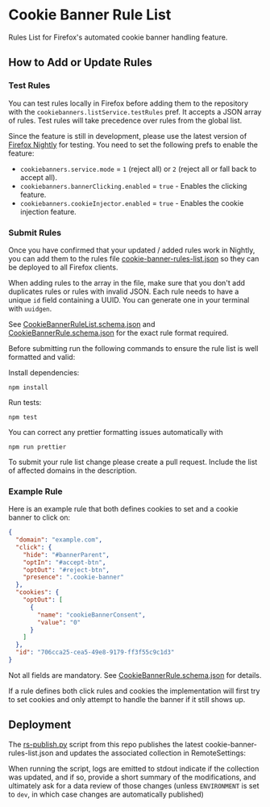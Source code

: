 # Cookie Banner Rule List

Rules List for Firefox's automated cookie banner handling feature.

## How to Add or Update Rules

### Test Rules

You can test rules locally in Firefox before adding them to the repository with the `cookiebanners.listService.testRules` pref. It accepts a JSON array of rules. Test rules will take precedence over rules from the global list.

Since the feature is still in development, please use the latest version of [Firefox Nightly](https://nightly.mozilla.org) for testing. You need to set the following prefs to enable the feature:

- `cookiebanners.service.mode` = `1` (reject all) or `2` (reject all or fall back to accept all).
- `cookiebanners.bannerClicking.enabled` = `true` - Enables the clicking feature.
- `cookiebanners.cookieInjector.enabled` = `true` - Enables the cookie injection feature.

### Submit Rules

Once you have confirmed that your updated / added rules work in Nightly, you can add them to the rules file [cookie-banner-rules-list.json](./cookie-banner-rules-list.json) so they can be deployed to all Firefox clients.

When adding rules to the array in the file, make sure that you don't add duplicates rules or rules with invalid JSON. Each rule needs to have a unique `id` field containing a UUID. You can generate one in your terminal with `uuidgen`.

See [CookieBannerRuleList.schema.json](./CookieBannerRuleList.schema.json) and [CookieBannerRule.schema.json](https://hg.mozilla.org/mozilla-central/raw-file/tip/toolkit/components/cookiebanners/schema/CookieBannerRule.schema.json) for the exact rule format required.

Before submitting run the following commands to ensure the rule list is well formatted and valid:

Install dependencies:

```
npm install
```

Run tests:

```
npm test
```

You can correct any prettier formatting issues automatically with

```
npm run prettier
```

To submit your rule list change please create a pull request. Include the list of affected domains in the description.

### Example Rule

Here is an example rule that both defines cookies to set and a cookie banner to click on:

```json
{
  "domain": "example.com",
  "click": {
    "hide": "#bannerParent",
    "optIn": "#accept-btn",
    "optOut": "#reject-btn",
    "presence": ".cookie-banner"
  },
  "cookies": {
    "optOut": [
      {
        "name": "cookieBannerConsent",
        "value": "0"
      }
    ]
  },
  "id": "706cca25-cea5-49e8-9179-ff3f55c9c1d3"
}
```

Not all fields are mandatory. See [CookieBannerRule.schema.json](https://hg.mozilla.org/mozilla-central/raw-file/tip/toolkit/components/cookiebanners/schema/CookieBannerRule.schema.json) for details.

If a rule defines both click rules and cookies the implementation will first try to set cookies and only attempt to handle the banner if it still shows up.

<!-- TODO: add instructions for what kind of selectors or cookies to select and when to use injection or clicking. -->

## Deployment

The [rs-publish.py](./rs-publish.py) script from this repo publishes the latest cookie-banner-rules-list.json and updates the associated collection in RemoteSettings:

When running the script, logs are emitted to stdout indicate if the collection was updated, and if so, provide a short summary of the modifications, and ultimately ask for a data review of those changes (unless `ENVIRONMENT` is set to `dev`, in which case changes are automatically published)
